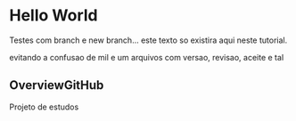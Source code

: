 # Hello World

Testes com branch e new branch... 
este texto so existira aqui neste tutorial.

evitando a confusao de mil e um arquivos com versao, revisao, aceite e tal
## OverviewGitHub
Projeto de estudos
